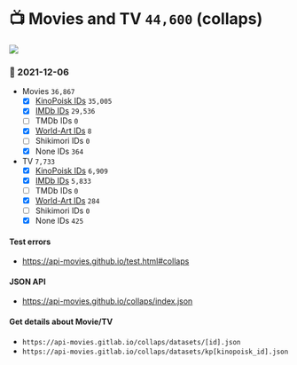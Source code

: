 # :tv: Movies and TV `44,600` (collaps)

<a href="https://API-Movies.github.io"><img src="https://API-Movies.github.io/banner.png?cache"></a>

### :date: 2021-12-06
- Movies `36,867`
  - [x] <a href="https://API-Movies.github.io/collaps/movie_kinopoisk_ids.json">KinoPoisk IDs</a> `35,005`
  - [x] <a href="https://API-Movies.github.io/collaps/movie_imdb_ids.json">IMDb IDs</a> `29,536`
  - [ ] TMDb IDs `0`
  - [x] <a href="https://API-Movies.github.io/collaps/movie_world_art_ids.json">World-Art IDs</a> `8`
  - [ ] Shikimori IDs `0`
  - [x] None IDs `364`
- TV `7,733`
  - [x] <a href="https://API-Movies.github.io/collaps/tv_kinopoisk_ids.json">KinoPoisk IDs</a> `6,909`
  - [x] <a href="https://API-Movies.github.io/collaps/tv_imdb_ids.json">IMDb IDs</a> `5,833`
  - [ ] TMDb IDs `0`
  - [x] <a href="https://API-Movies.github.io/collaps/tv_world_art_ids.json">World-Art IDs</a> `284`
  - [ ] Shikimori IDs `0`
  - [x] None IDs `425`
#### Test errors
- <a href='https://api-movies.github.io/test.html#collaps'>https://api-movies.github.io/test.html#collaps</a>
#### JSON API
- <a href='https://api-movies.github.io/collaps/index.json'>https://api-movies.github.io/collaps/index.json</a>
#### Get details about Movie/TV
- `https://api-movies.gitlab.io/collaps/datasets/[id].json`
- `https://api-movies.gitlab.io/collaps/datasets/kp[kinopoisk_id].json`
